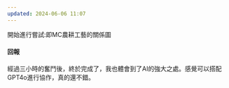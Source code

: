 ```yaml
---
updated: 2024-06-06 11:07
---
```

開始進行嘗試:即MC農耕工藝的關係圖
#### 回報
經過三小時的奮鬥後，終於完成了，我也體會到了AI的強大之處。感覺可以搭配GPT4o進行協作，真的還不錯。